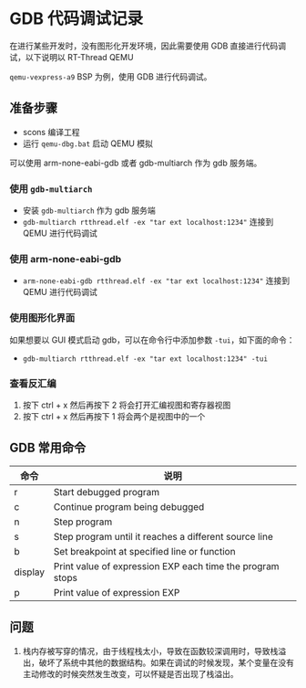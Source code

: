 # GDB 代码调试记录

在进行某些开发时，没有图形化开发环境，因此需要使用 GDB 直接进行代码调试，以下说明以 RT-Thread QEMU  

`qemu-vexpress-a9` BSP 为例，使用 GDB 进行代码调试。

## 准备步骤

- scons 编译工程
- 运行 `qemu-dbg.bat` 启动 QEMU 模拟

可以使用 arm-none-eabi-gdb 或者 gdb-multiarch 作为 gdb 服务端。

### 使用 `gdb-multiarch` 

- 安装 `gdb-multiarch` 作为 gdb 服务端 
- `gdb-multiarch rtthread.elf -ex "tar ext localhost:1234"` 连接到 QEMU 进行代码调试

### 使用 arm-none-eabi-gdb

- `arm-none-eabi-gdb rtthread.elf -ex "tar ext localhost:1234"` 连接到 QEMU 进行代码调试

### 使用图形化界面

如果想要以 GUI 模式启动 gdb，可以在命令行中添加参数 `-tui`，如下面的命令：

- `gdb-multiarch rtthread.elf -ex "tar ext localhost:1234" -tui`

### 查看反汇编

1. 按下 ctrl + x 然后再按下 2 将会打开汇编视图和寄存器视图
2. 按下 ctrl + x 然后再按下 1 将会两个是视图中的一个
 
## GDB 常用命令

| 命令    | 说明                                                      |
| ------- | --------------------------------------------------------- |
| r       | Start debugged program                                    |
| c       | Continue program being debugged                           |
| n       | Step program                                              |
| s       | Step program until it reaches a different source line     |
| b       | Set breakpoint at specified line or function              |
| display | Print value of expression EXP each time the program stops |
| p       | Print value of expression EXP                             |


## 问题

1. 栈内存被写穿的情况，由于线程栈太小，导致在函数较深调用时，导致栈溢出，破坏了系统中其他的数据结构。如果在调试的时候发现，某个变量在没有主动修改的时候突然发生改变，可以怀疑是否出现了栈溢出。
